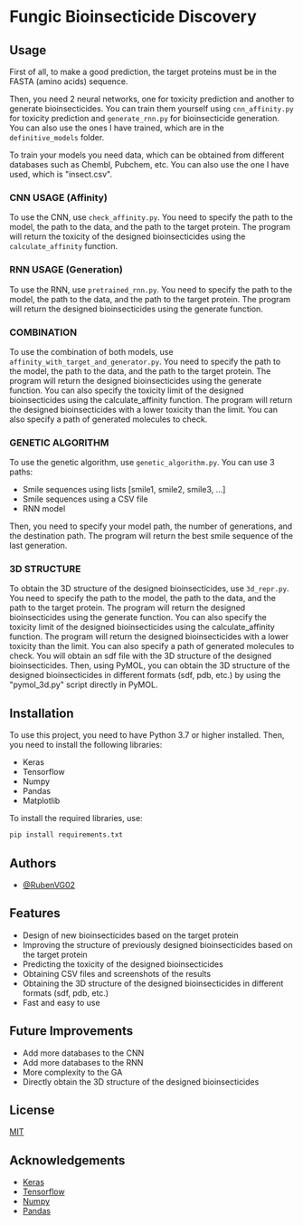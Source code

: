 # Fungic Bioinsecticide Discovery


## Usage

First of all, to make a good prediction, the target proteins must be in the FASTA (amino acids) sequence.

Then, you need 2 neural networks, one for toxicity prediction and another to generate bioinsecticides. You can train them yourself using `cnn_affinity.py` for toxicity prediction and `generate_rnn.py` for bioinsecticide generation. You can also use the ones I have trained, which are in the `definitive_models` folder.

To train your models you need data, which can be obtained from different databases such as Chembl, Pubchem, etc. You can also use the one I have used, which is "insect.csv".

### CNN USAGE (Affinity) ###
To use the CNN, use `check_affinity.py`. You need to specify the path to the model, the path to the data, and the path to the target protein. The program will return the toxicity of the designed bioinsecticides using the `calculate_affinity` function.

### RNN USAGE (Generation) ###

To use the RNN, use `pretrained_rnn.py`. You need to specify the path to the model, the path to the data, and the path to the target protein. The program will return the designed bioinsecticides using the generate function.

### COMBINATION ###

To use the combination of both models, use `affinity_with_target_and_generator.py`. You need to specify the path to the model, the path to the data, and the path to the target protein. The program will return the designed bioinsecticides using the generate function. You can also specify the toxicity limit of the designed bioinsecticides using the calculate_affinity function. The program will return the designed bioinsecticides with a lower toxicity than the limit. You can also specify a path of generated molecules to check.

### GENETIC ALGORITHM ###

To use the genetic algorithm, use `genetic_algorithm.py`. You can use 3 paths:
- Smile sequences using lists [smile1, smile2, smile3, ...]
- Smile sequences using a CSV file
- RNN model

Then, you need to specify your model path, the number of generations, and the destination path. The program will return the best smile sequence of the last generation.

### 3D STRUCTURE ###

To obtain the 3D structure of the designed bioinsecticides, use `3d_repr.py`. You need to specify the path to the model, the path to the data, and the path to the target protein. The program will return the designed bioinsecticides using the generate function. You can also specify the toxicity limit of the designed bioinsecticides using the calculate_affinity function. The program will return the designed bioinsecticides with a lower toxicity than the limit. You can also specify a path of generated molecules to check. You will obtain an sdf file with the 3D structure of the designed bioinsecticides.
Then, using PyMOL, you can obtain the 3D structure of the designed bioinsecticides in different formats (sdf, pdb, etc.) by using the "pymol_3d.py" script directly in PyMOL.



## Installation

To use this project, you need to have Python 3.7 or higher installed. Then, you need to install the following libraries:
- Keras
- Tensorflow
- Numpy
- Pandas
- Matplotlib

To install the required libraries, use:

```bash
pip install requirements.txt
```

## Authors

- [@RubenVG02](https://www.github.com/RubenVG02)

## Features

- Design of new bioinsecticides based on the target protein
- Improving the structure of previously designed bioinsecticides based on the target protein
- Predicting the toxicity of the designed bioinsecticides
- Obtaining CSV files and screenshots of the results
- Obtaining the 3D structure of the designed bioinsecticides in different formats (sdf, pdb, etc.)
- Fast and easy to use


## Future Improvements

- Add more databases to the CNN
- Add more databases to the RNN
- More complexity to the GA
- Directly obtain the 3D structure of the designed bioinsecticides


## License

[MIT](https://choosealicense.com/licenses/mit/)

## Acknowledgements

- [Keras](https://keras.io/)
- [Tensorflow](https://www.tensorflow.org/)
- [Numpy](https://numpy.org/)
- [Pandas](https://pandas.pydata.org/)




